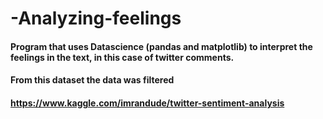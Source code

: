 # -Analyzing-feelings

####  Program that uses Datascience (pandas and matplotlib) to interpret the feelings in the text, in this case of twitter comments.

#### From this dataset the data was filtered
#### https://www.kaggle.com/imrandude/twitter-sentiment-analysis
